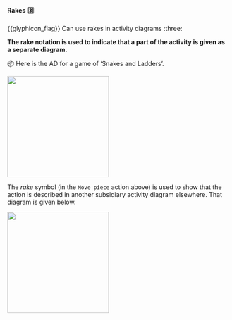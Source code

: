 <div id="title">

#### Rakes :three:

</div>
<span id="outcomes">{{glyphicon_flag}} Can use rakes in activity diagrams :three:</span>

<div id="body">

**The rake notation is used to indicate that a part of the activity is given as a separate diagram.**

<tip-box> 

:package: Here is the AD for a game of  ‘Snakes and Ladders’.

<img src="{{baseUrl}}/uml/activityDiagrams/basicNotations/rakes/images/snakesAndLadders.png" height="230" />
<p/>


The _rake_ symbol (in the `Move piece` action above) is used to show that the action is described in another subsidiary activity diagram elsewhere. That diagram is given below.

<img src="{{baseUrl}}/uml/activityDiagrams/basicNotations/rakes/images/movePiece.png" height="230" />
<p/>
</tip-box>

</div>

<div id="extras">
</div>